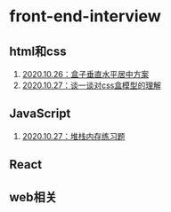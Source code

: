 # front-end-interview

## html和css
1. [2020.10.26：盒子垂直水平居中方案](https://github.com/tkiddo/front-end-interview/issues/1)
2. [2020.10.27：谈一谈对css盒模型的理解](https://github.com/tkiddo/front-end-interview/issues/2)


## JavaScript
1. [2020.10.27：堆栈内存练习题]()
## React

## web相关
